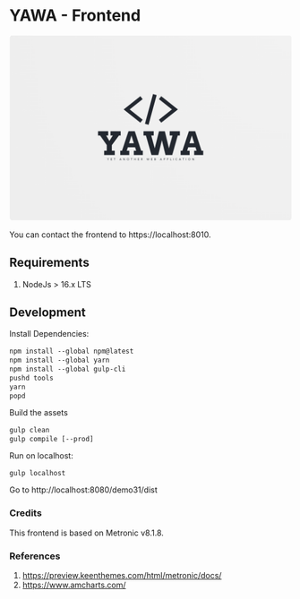 # YAWA - Frontend

![YAWA Logo](../resources/brand/yawa-logo.png)

You can contact the frontend to https://localhost:8010.

## Requirements
1. NodeJs > 16.x LTS

## Development

Install Dependencies:
```
npm install --global npm@latest
npm install --global yarn
npm install --global gulp-cli
pushd tools
yarn
popd
```

Build the assets
```
gulp clean
gulp compile [--prod]
```

Run on localhost:
```
gulp localhost
```

Go to http://localhost:8080/demo31/dist


### Credits
This frontend is based on Metronic v8.1.8.


### References
1. https://preview.keenthemes.com/html/metronic/docs/
2. https://www.amcharts.com/
